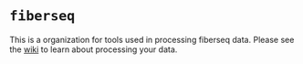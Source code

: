 # `fiberseq` 
This is a organization for tools used in processing fiberseq data. Please see the [wiki](https://github.com/fiberseq/fibertools-rs/wiki/Using-Fiber-seq-with-fibertools) to learn about processing your data.
